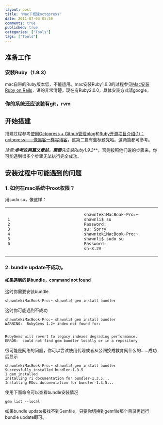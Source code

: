 ```yaml
---
layout: post
title: "Mac下搭建octopress"
date: 2011-07-03 05:59
comments: true
published: true
categories: ["Tools"]
tags: ["Tools"]
---
```

## 准备工作

### 安装Ruby（1.9.3）

mac自带的Ruby版本低，不能适用。mac安装Ruby1.9.3的过程参见[Mac安装Ruby on
Rails](http://www.hoowolf.net/2012/03/29/installing-ruby-on-rails-on-mac-os-x-lion/)，讲的非常清楚。现在有Ruby2.0.0，具体安装方式请google。

### 你的系统还应该装有git，rvm

## 开始搭建

搭建过程参考[使用Octopress +
Github管理blog](http://ishalou.com/blog/2012/10/15/how-to-use-octopress/)和[Ruby开源项目介绍(1)：octopress——像黑客一样写博客](http://www.yangzhiping.com/tech/octopress.html)，这第二篇有些标题党哈。这两篇都可参考。

**注意:**参考这两篇文章前，需要***先安装Ruby1.9.3***，否则按照他们说的步骤来，你可能遇到很多个步骤无法执行完全成功。

## 安装过程中可能遇到的问题

### 1. 如何在mac系统中root权限？

用sudo su，像这样：

<table>
<colgroup>
<col style="width: 50%" />
<col style="width: 50%" />
</colgroup>
<tbody>
<tr class="odd">
<td class="gutter"><pre class="line-numbers"><code>1
2
3
4
5
6</code></pre></td>
<td class="code"><pre><code>shawntekiMacBook-Pro:~ shawnli$ su
Password:
su: Sorry
shawntekiMacBook-Pro:~ shawnli$ sudo su
Password:
sh-3.2#</code></pre></td>
</tr>
</tbody>
</table>

### 2. bundle update不成功。

#### 如果遇到的是bundle，command not found

这时你需要安装bundle

    shawntekiMacBook-Pro:~ shawnli$ gem install bundler

这时你可能遇到不成功

    shawntekiMacBook-Pro:~ shawnli$ gem install bundler
    WARNING:  RubyGems 1.2+ index not found for:


    RubyGems will revert to legacy indexes degrading performance.
    ERROR:  could not find gem bundler locally or in a repository

很可能是网络的问题，你可以尝试使用代理或者从公网换成教育网什么的……成功后显示

    shawntekiMacBook-Pro:~ shawnli$ gem install bundler
    Successfully installed bundler-1.3.5
    1 gem installed
    Installing ri documentation for bundler-1.3.5...
    Installing RDoc documentation for bundler-1.3.5...

使用下面命令可以查看bundle安装情况

    gem list --local

如果bundle
update报找不到Gemfile，只要你切换到gemfile那个目录再运行bundle
update即可。


